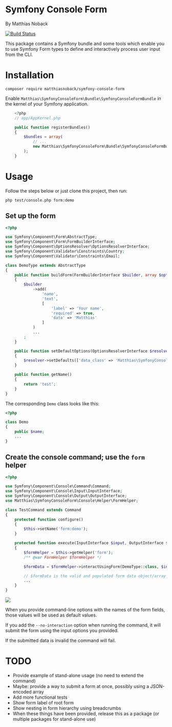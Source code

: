 # Symfony Console Form

By Matthias Noback

[![Build Status](https://travis-ci.org/matthiasnoback/symfony-console-form.svg?branch=master)](https://travis-ci.org/matthiasnoback/symfony-console-form)

This package contains a Symfony bundle and some tools which enable you to use Symfony Form types to define and
interactively process user input from the CLI.

# Installation

    composer require matthiasnoback/symfony-console-form

Enable `Matthias\SymfonyConsoleForm\Bundle\SymfonyConsoleFormBundle` in the kernel of your Symfony application.
```php
    <?php
    // app/AppKernel.php

    public function registerBundles()
    {
        $bundles = array(
            // ...
            new Matthias\SymfonyConsoleForm\Bundle\SymfonyConsoleFormBundle(),
        );
    }
```

# Usage

Follow the steps below or just clone this project, then run:

    php test/console.php form:demo

## Set up the form

```php
<?php

use Symfony\Component\Form\AbstractType;
use Symfony\Component\Form\FormBuilderInterface;
use Symfony\Component\OptionsResolver\OptionsResolverInterface;
use Symfony\Component\Validator\Constraints\Country;
use Symfony\Component\Validator\Constraints\Email;

class DemoType extends AbstractType
{
    public function buildForm(FormBuilderInterface $builder, array $options)
    {
        $builder
            ->add(
                'name',
                'text',
                [
                    'label' => 'Your name',
                    'required' => true,
                    'data' => 'Matthias'
                ]
            )
            ...
        ;
    }

    public function setDefaultOptions(OptionsResolverInterface $resolver)
    {
        $resolver->setDefaults(['data_class' => 'Matthias\SymfonyConsoleForm\Tests\Data\Demo']);
    }

    public function getName()
    {
        return 'test';
    }
}
```

The corresponding `Demo` class looks like this:

```php
<?php

class Demo
{
    public $name;
    ...
}
```

## Create the console command; use the `form` helper

```php
<?php

use Symfony\Component\Console\Command\Command;
use Symfony\Component\Console\Input\InputInterface;
use Symfony\Component\Console\Output\OutputInterface;
use Matthias\SymfonyConsoleForm\Console\Helper\FormHelper;

class TestCommand extends Command
{
    protected function configure()
    {
        $this->setName('form:demo');
    }

    protected function execute(InputInterface $input, OutputInterface $output)
    {
        $formHelper = $this->getHelper('form');
        /** @var FormHelper $formHelper */

        $formData = $formHelper->interactUsingForm(DemoType::class, $input, $output);

        // $formData is the valid and populated form data object/array
        ...
    }
}
```

![](doc/interaction.png)

When you provide command-line options with the names of the form fields, those values will be used as default values.

If you add the `--no-interaction` option when running the command, it will submit the form using the input options you provided.

If the submitted data is invalid the command will fail.

# TODO

- Provide example of stand-alone usage (no need to extend the command)
- Maybe: provide a way to submit a form at once, possibly using a JSON-encoded array
- Add more functional tests
- Show form label of root form
- Show nesting in form hierarchy using breadcrumbs
- When these things have been provided, release this as a package (or multiple packages for stand-alone use)
